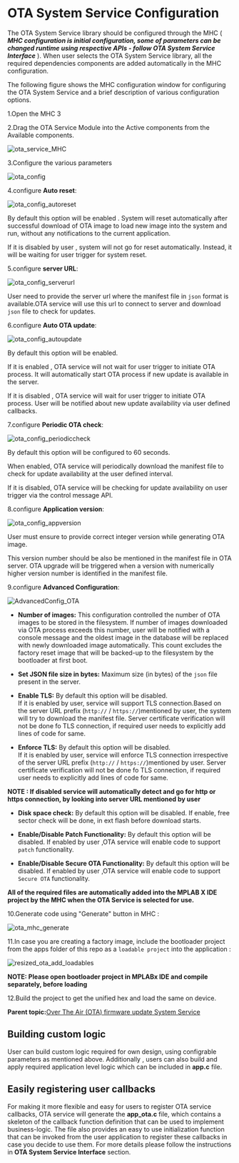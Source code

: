 # OTA System Service Configuration

The OTA System Service library should be configured through the MHC \( ***MHC configuration is initial configuration, some of parameters can be changed runtime using respective APIs - follow OTA System Service Interface*** \). When user selects the OTA System Service library, all the required dependencies components are added automatically in the MHC configuration.

The following figure shows the MHC configuration window for configuring the OTA System Service and a brief description of various configuration options.

1.Open the MHC 3

2.Drag the OTA Service Module into the Active components from the Available components.

![ota_service_MHC](resources/images/GUID-EB36963A-A6D4-49BC-A78F-461F15031AB8-low.png)

3.Configure the various parameters

![ota_config](resources/images/GUID-63897CE4-6840-406B-82A9-F56C5AEC9FE1-low.png)

4.configure **Auto reset**:

![ota_config_autoreset](resources/images/GUID-511FAF9D-2A70-4A8C-82DF-5C0677765B47-low.png)

By default this option will be enabled . System will reset automatically after successful download of OTA image to load new image into the system and run, without any notifications to the current application.

If it is disabled by user , system will not go for reset automatically. Instead, it will be waiting for user trigger for system reset.

5.configure **server URL**:

![ota_config_serverurl](resources/images/GUID-B9FF72A6-4CCB-4474-8E28-991670DE743C-low.png)

User need to provide the server url where the manifest file in `json` format is available.OTA service will use this url to connect to server and download `json` file to check for updates.

6.configure **Auto OTA update**:

![ota_config_autoupdate](resources/images/GUID-8DA19CE5-1D03-4191-84B7-765DCC81DDC7-low.png)

By default this option will be enabled.

If it is enabled , OTA service will not wait for user trigger to initiate OTA process. It will automatically start OTA process if new update is available in the server.

If it is disabled , OTA service will wait for user trigger to initiate OTA process. User will be notified about new update availability via user defined callbacks.

7.configure **Periodic OTA check**:

![ota_config_periodiccheck](resources/images/GUID-276D2B42-78EF-4EF5-9FDD-7B60A792CA36-low.png)

By default this option will be configured to 60 seconds.

When enabled, OTA service will periodically download the manifest file to check for update availability at the user defined interval.

If it is disabled, OTA service will be checking for update availability on user trigger via the control message API.

8.configure **Application version**:

![ota_config_appversion](resources/images/GUID-2BFEC2AC-400F-44FB-A3E4-86BD5D340EDC-low.png)

User must ensure to provide correct integer version while generating OTA image.

This version number should be also be mentioned in the manifest file in OTA server. OTA upgrade will be triggered when a version with numerically higher version number is identified in the manifest file.

9.configure **Advanced Configuration**:

![AdvancedConfig_OTA](resources/images/GUID-4FB01955-BF91-4B1A-AD18-50D01BF954B4-low.png)

-   **Number of images:** This configuration controlled the number of OTA images to be stored in the filesystem. If number of images downloaded via OTA process exceeds this number, user will be notified with a console message and the oldest image in the database will be replaced with newly downloaded image automatically. This count excludes the factory reset image that will be backed-up to the filesystem by the bootloader at first boot.

-   **Set JSON file size in bytes:** Maximum size \(in bytes\) of the `json` file present in the server.

-   **Enable TLS:** By default this option will be disabled.<br />If it is enabled by user, service will support TLS connection.Based on the server URL prefix \(`http://` / `https://`\)mentioned by user, the system will try to download the manifest file. Server certificate verification will not be done fo TLS connection, if required user needs to explicitly add lines of code for same.

-   **Enforce TLS:** By default this option will be disabled.<br />If it is enabled by user, service will enforce TLS connection irrespective of the server URL prefix \(`http://` / `https://`\)mentioned by user. Server certificate verification will not be done fo TLS connection, if required user needs to explicitly add lines of code for same.


**NOTE : If disabled service will automatically detect and go for http or https connection, by looking into server URL mentioned by user**

-   **Disk space check:** By default this option will be disabled. If enable, free sector check will be done, in ext flash before download starts.

-   **Enable/Disable Patch Functionality:** By default this option will be disabled. If enabled by user ,OTA service will enable code to support `patch` functionality.

-   **Enable/Disable Secure OTA Functionality:** By default this option will be disabled. If enabled by user ,OTA service will enable code to support `Secure OTA` functionality.


**All of the required files are automatically added into the MPLAB X IDE project by the MHC when the OTA Service is selected for use.**

10.Generate code using "Generate" button in MHC :

![ota_mhc_generate](resources/images/GUID-90157A96-7171-4DC8-BDAB-1CACE8395898-low.png)

11.In case you are creating a factory image, include the bootloader project from the apps folder of this repo as a `loadable project` into the application :

![resized_ota_add_loadables](resources/images/GUID-E3F0AB13-BEE8-4E93-B331-E8CCA7E34BEE-low.png)

**NOTE: Please open bootloader project in MPLABx IDE and compile separately, before loading**

12.Build the project to get the unified hex and load the same on device.

**Parent topic:**[Over The Air \(OTA\) firmware update System Service](resources/images/GUID-AF87F0BB-E319-4436-A302-357BFA7E193E.md)

## Building custom logic

User can build custom logic required for own design, using configrable parameters as mentioned above. Additionally , users can also build and apply required application level logic which can be included in **app.c** file.

## Easily registering user callbacks

For making it more flexible and easy for users to register OTA service callbacks, OTA service will generate the **app\_ota.c** file, which contains a skeleton of the callback function definition that can be used to implement business-logic. The file also provides an easy to use initialization function that can be invoked from the user application to register these callbacks in case you decide to use them. For more details please follow the instructions in **OTA System Service Interface** section.

